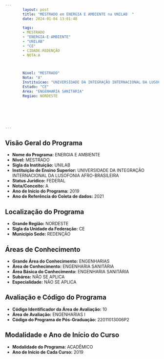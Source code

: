 ```yaml
---
        layout: post
        title: "MESTRADO em ENERGIA E AMBIENTE na UNILAB  "
        date: 2024-01-04 13:01:48
     
        tags:
        - MESTRADO
        - "ENERGIA-E-AMBIENTE"
        - "UNILAB"
        - "CE"
        - CIDADE:REDENÇÃO
        - NOTA:A
        
       

        Nivel: "MESTRADO"
        Nota: "A"
        Instituicao: "UNIVERSIDADE DA INTEGRAÇÃO INTERNACIONAL DA LUSOFONIA AFRO-BRASILEIRA"
        Estado: "CE"
        Area: "ENGENHARIA SANITÁRIA"
        Regiao: NORDESTE
        
        
        
        
        
        
---
```

## Visão Geral do Programa
- **Nome do Programa:** ENERGIA E AMBIENTE
- **Nível:** MESTRADO
- **Sigla da Instituição:** UNILAB
- **Instituição de Ensino Superior:** UNIVERSIDADE DA INTEGRAÇÃO INTERNACIONAL DA LUSOFONIA AFRO-BRASILEIRA
- **Status Jurídico:** FEDERAL
- **Nota/Conceito:** A
- **Ano de Início do Programa:** 2019
- **Ano de Referência do Coleta de dados:** 2021

## Localização do Programa
- **Grande Região:** NORDESTE
- **Sigla da Unidade da Federação:** CE
- **Município Sede:** REDENÇÃO

## Áreas de Conhecimento
- **Grande Área do Conhecimento:** ENGENHARIAS
- **Área de Conhecimento:** ENGENHARIA SANITÁRIA
- **Área Básica do Conhecimento:** ENGENHARIA SANITÁRIA
- **Subárea:** NÃO SE APLICA
- **Especialidade:** NÃO SE APLICA

## Avaliação e Código do Programa
- **Código Identificador da Área de Avaliação:** 10
- **Área de Avaliação:** ENGENHARIAS I
- **Código do Programa de Pós-Graduação:** 22011013006P2


## Modalidade e Ano de Início do Curso
- **Modalidade do Programa:** ACADÊMICO
- **Ano de Início de Cada Curso:** 2019
